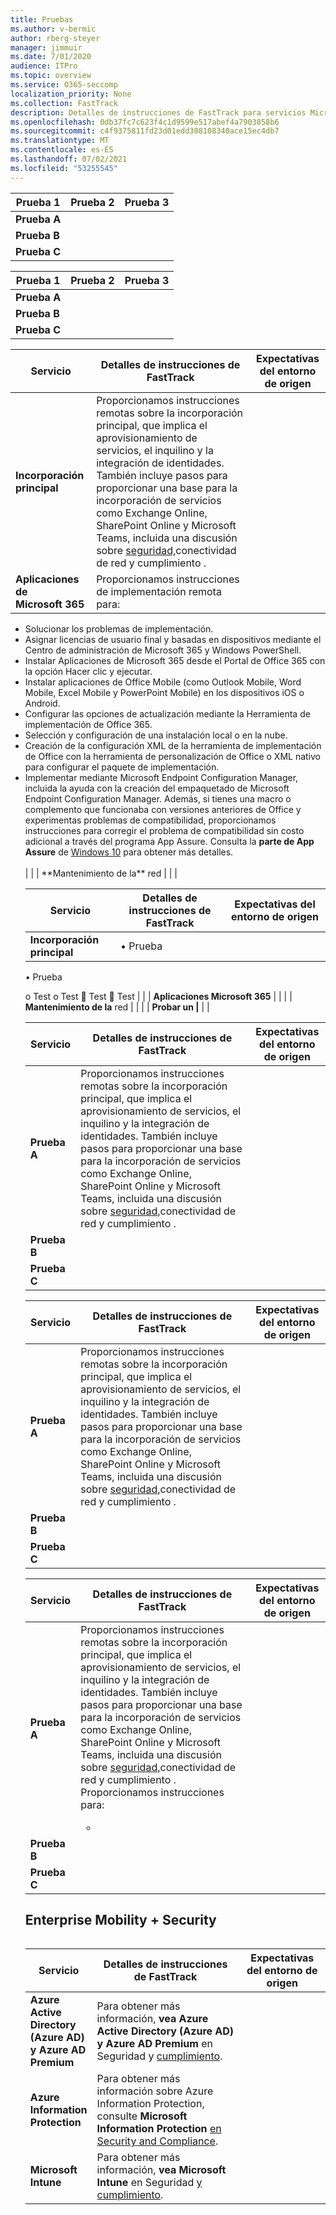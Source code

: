 ```yaml
---
title: Pruebas
ms.author: v-bermic
author: rberg-steyer
manager: jimmuir
ms.date: 7/01/2020
audience: ITPro
ms.topic: overview
ms.service: O365-seccomp
localization_priority: None
ms.collection: FastTrack
description: Detalles de instrucciones de FastTrack para servicios Microsoft.
ms.openlocfilehash: 0db37fc7c623f4c1d9599e517abef4a7903858b6
ms.sourcegitcommit: c4f9375811fd23d01edd308108340ace15ec4db7
ms.translationtype: MT
ms.contentlocale: es-ES
ms.lasthandoff: 07/02/2021
ms.locfileid: "53255545"
---
```

|Prueba 1  |Prueba 2 |Prueba 3  |
|---------|---------|---------|
|**Prueba A**     |         |         |
|**Prueba B**     |         |         |
|**Prueba C**     |         |         |





|Prueba 1  |Prueba 2  |Prueba 3  |
|---------|---------|---------|
|**Prueba A**     |         |         |
|**Prueba B**     |         |         |
|**Prueba C**     |         |         |




|Servicio  |Detalles de instrucciones de FastTrack  |Expectativas del entorno de origen  |
|---------|---------|---------|
|**Incorporación principal**    |   Proporcionamos instrucciones remotas sobre la incorporación principal, que implica el aprovisionamiento de servicios, el inquilino y la integración de identidades. También incluye pasos para proporcionar una base para la incorporación de servicios como Exchange Online, SharePoint Online y Microsoft Teams, incluida una discusión sobre <a href="/office365/enterprise/office-365-network-connectivity-principles">seguridad,</a>conectividad de red y cumplimiento .       |         |
|**Aplicaciones de Microsoft 365**    |   Proporcionamos instrucciones de implementación remota para:  
<ul>
<li>  Solucionar los problemas de implementación.  </li>
<li>  Asignar licencias de usuario final y basadas en dispositivos mediante el Centro de administración de Microsoft 365 y Windows PowerShell.  </li>
<li>  Instalar Aplicaciones de Microsoft 365 desde el Portal de Office 365 con la opción Hacer clic y ejecutar.  </li>
<li>  Instalar aplicaciones de Office Mobile (como Outlook Mobile, Word Mobile, Excel Mobile y PowerPoint Mobile) en los dispositivos iOS o Android.  </li>
<li>  Configurar las opciones de actualización mediante la Herramienta de implementación de Office 365.  </li>
<li>  Selección y configuración de una instalación local o en la nube.  </li>
<li>  Creación de la configuración XML de la herramienta de implementación de Office con la herramienta de personalización de Office o XML nativo para configurar el paquete de implementación.  </li>
<li>  Implementar mediante Microsoft Endpoint Configuration Manager, incluida la ayuda con la creación del empaquetado de Microsoft Endpoint Configuration Manager.  
  Además, si tienes una macro o complemento que funcionaba con versiones anteriores de Office y experimentas problemas de compatibilidad, proporcionamos instrucciones para corregir el problema de compatibilidad sin costo adicional a través del programa App Assure. Consulta la <strong>parte de App Assure</strong> de <a href="#windows-10">Windows 10</a> para obtener más detalles. </li>  </br>    |         | | **Mantenimiento de la**     red |        |         |






|Servicio  |Detalles de instrucciones de FastTrack  |Expectativas del entorno de origen  |
|---------|---------|---------|
|**Incorporación principal**    |    • Prueba 
• Prueba


o Test o Test  Test  Test |         | | **Aplicaciones Microsoft 365** |         |         | | **Mantenimiento de la** red |         |         | |  **Probar un |**          |        |



|Servicio  |Detalles de instrucciones de FastTrack  |Expectativas del entorno de origen |
|---------|---------|---------|
|**Prueba A**     |   Proporcionamos instrucciones remotas sobre la incorporación principal, que implica el aprovisionamiento de servicios, el inquilino y la integración de identidades. También incluye pasos para proporcionar una base para la incorporación de servicios como Exchange Online, SharePoint Online y Microsoft Teams, incluida una discusión sobre <a href="/office365/enterprise/office-365-network-connectivity-principles">seguridad,</a>conectividad de red y cumplimiento .      |         |
|**Prueba B**     |         |         |
|**Prueba C**     |         |         |


|Servicio  |Detalles de instrucciones de FastTrack  |Expectativas del entorno de origen |
|---------|---------|---------|
|**Prueba A**     |    Proporcionamos instrucciones remotas sobre la incorporación principal, que implica el aprovisionamiento de servicios, el inquilino y la integración de identidades. También incluye pasos para proporcionar una base para la incorporación de servicios como Exchange Online, SharePoint Online y Microsoft Teams, incluida una discusión sobre <a href="/office365/enterprise/office-365-network-connectivity-principles">seguridad,</a>conectividad de red y cumplimiento .     |         |
|**Prueba B**     |         |         |
|**Prueba C**     |         |         |


|Servicio  |Detalles de instrucciones de FastTrack  |Expectativas del entorno de origen |
|---------|---------|---------|
|**Prueba A**     |  Proporcionamos instrucciones remotas sobre la incorporación principal, que implica el aprovisionamiento de servicios, el inquilino y la integración de identidades. También incluye pasos para proporcionar una base para la incorporación de servicios como Exchange Online, SharePoint Online y Microsoft Teams, incluida una discusión sobre <a href="/office365/enterprise/office-365-network-connectivity-principles">seguridad,</a>conectividad de red y cumplimiento . <br>   Proporcionamos instrucciones para: </br>    <ul> <li>|  </li>     <ul>  |<li> </li> </ul> </ul>
|**Prueba B**     |         |         |
|**Prueba C**     |         |         |












## <a name="enterprise-mobility--security"></a>Enterprise Mobility + Security 

<table>
<table style="width: 100%">
<colgroup>
<col span="1" style="width: 15%;">
<col span="1" style="width: 55%;">
<col span="1" style="width: 30%;">
</colgroup>
<thead>
<tr class="header">
<th>Servicio</th>
<th>Detalles de instrucciones de FastTrack</th>
<th>Expectativas del entorno de origen</th>
</tr>
</thead>
<tbody>
<tr class="even">
<td><strong>Azure Active Directory (Azure AD) y Azure AD Premium</strong></td>
<td>  Para obtener más información, <strong>vea Azure Active Directory (Azure AD) y Azure AD Premium</strong> en Seguridad y <a href="/fasttrack/products-and-capabilities#security-and-compliance">cumplimiento</a>.</td>
<td></td>
</tr>
<tr class="odd">
<td><strong>Azure Information Protection </strong></td>
<td>  Para obtener más información sobre Azure Information Protection, consulte <strong>Microsoft Information Protection</strong> <a href="/fasttrack/products-and-capabilities#security-and-compliance">en Security and Compliance</a>.  </td>
<td>  
  
</td>
</tr>
<tr class="even">
<td><strong>Microsoft Intune</strong></td>
<td>  Para obtener más información, <strong>vea Microsoft Intune</strong> en Seguridad <a href="/fasttrack/products-and-capabilities#security-and-compliance">y cumplimiento</a>.
  </td>
<td>  
  
</td>
</tr>
</tbody>
</table>